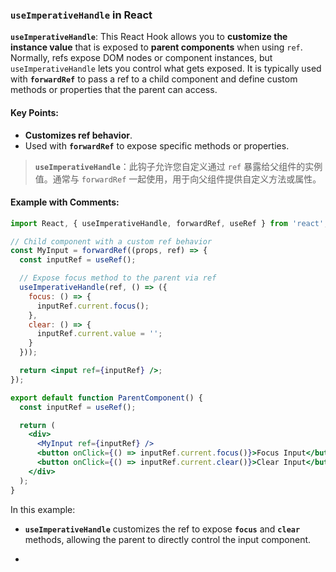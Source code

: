 ### `useImperativeHandle` in React

**`useImperativeHandle`**: This React Hook allows you to **customize the instance value** that is exposed to **parent components** when using `ref`. Normally, refs expose DOM nodes or component instances, but `useImperativeHandle` lets you control what gets exposed. It is typically used with **`forwardRef`** to pass a ref to a child component and define custom methods or properties that the parent can access.

<audio src="..\..\mp3\__`useImperativ.mp3"></audio>

#### Key Points:

<audio src="..\..\mp3\- __Customizes .mp3"></audio>

- **Customizes ref behavior**.
- Used with **`forwardRef`** to expose specific methods or properties.

> **`useImperativeHandle`**：此钩子允许您自定义通过 `ref` 暴露给父组件的实例值。通常与 `forwardRef` 一起使用，用于向父组件提供自定义方法或属性。
>
> <audio src="..\..\mp3\`useImperativeH.mp3"></audio>

#### Example with Comments:

<audio src="..\..\mp3\这段代码展示了如何使用 Rea (4).mp3"></audio>

```jsx
import React, { useImperativeHandle, forwardRef, useRef } from 'react';

// Child component with a custom ref behavior
const MyInput = forwardRef((props, ref) => {
  const inputRef = useRef();

  // Expose focus method to the parent via ref
  useImperativeHandle(ref, () => ({
    focus: () => {
      inputRef.current.focus();
    },
    clear: () => {
      inputRef.current.value = '';
    }
  }));

  return <input ref={inputRef} />;
});

export default function ParentComponent() {
  const inputRef = useRef();

  return (
    <div>
      <MyInput ref={inputRef} />
      <button onClick={() => inputRef.current.focus()}>Focus Input</button>
      <button onClick={() => inputRef.current.clear()}>Clear Input</button>
    </div>
  );
}
```

In this example:
- **`useImperativeHandle`** customizes the ref to expose **`focus`** and **`clear`** methods, allowing the parent to directly control the input component.

- <audio src="..\..\mp3\__`useImperativ (1).mp3"></audio>